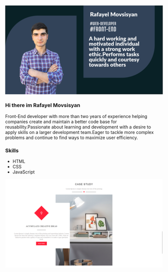 ![Front-End Web Developer](https://github.com/rafayel2003/rafayel2003/blob/main/Untitled-1.png)
### Hi there im Rafayel Movsisyan

Front-End developer with more than two years of experience helping companies create and maintain a better code base for reusability.Passionate about learning and development with a desire to apply skills on a larger development team.Eager to tackle more complex problems and continue to find ways to maximize user efficiency.

### Skills

* HTML
* CSS
* JavaScript

![Portfolio](https://github.com/rafayel2003/rafayel2003/blob/main/Screenshot%202023-09-04%20200551.png)



